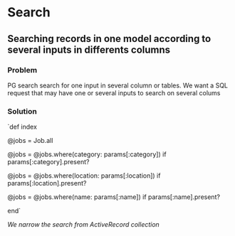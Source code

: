 # Search

## **Searching records in one model according to several inputs in differents columns**

### Problem
PG search search for one input in several column or tables. We want a SQL request that may have one or several inputs to search on several colums

### Solution
`def index

  @jobs = Job.all
  
  @jobs = @jobs.where(category: params[:category]) if params[:category].present?
  
  @jobs = @jobs.where(location: params[:location]) if params[:location].present?
  
  @jobs = @jobs.where(name: params[:name]) if params[:name].present?
  
end`

*We narrow the search from ActiveRecord collection*
